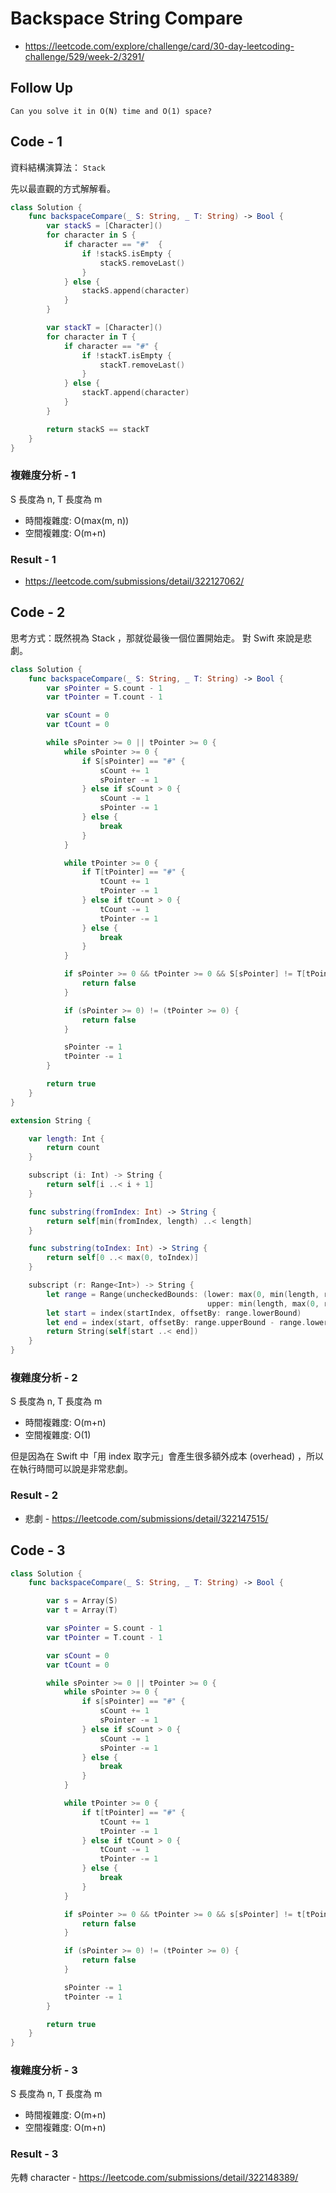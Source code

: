 # Backspace String Compare

- <https://leetcode.com/explore/challenge/card/30-day-leetcoding-challenge/529/week-2/3291/>

## Follow Up

``` text
Can you solve it in O(N) time and O(1) space?
```

## Code - 1

資料結構演算法： `Stack`

先以最直觀的方式解解看。

``` swift
class Solution {
    func backspaceCompare(_ S: String, _ T: String) -> Bool {
        var stackS = [Character]()
        for character in S {
            if character == "#"  {
                if !stackS.isEmpty {
                    stackS.removeLast()
                }
            } else {
                stackS.append(character)
            }
        }

        var stackT = [Character]()
        for character in T {
            if character == "#" {
                if !stackT.isEmpty {
                    stackT.removeLast()
                }
            } else {
                stackT.append(character)
            }
        }

        return stackS == stackT
    }
}
```

### 複雜度分析 - 1

S 長度為 n, T 長度為 m

- 時間複雜度: O(max(m, n))
- 空間複雜度: O(m+n)

### Result - 1

- <https://leetcode.com/submissions/detail/322127062/>

## Code - 2

思考方式：既然視為 Stack ，那就從最後一個位置開始走。
對 Swift 來說是悲劇。

``` swift
class Solution {
    func backspaceCompare(_ S: String, _ T: String) -> Bool {
        var sPointer = S.count - 1
        var tPointer = T.count - 1

        var sCount = 0
        var tCount = 0

        while sPointer >= 0 || tPointer >= 0 {
            while sPointer >= 0 {
                if S[sPointer] == "#" {
                    sCount += 1
                    sPointer -= 1
                } else if sCount > 0 {
                    sCount -= 1
                    sPointer -= 1
                } else {
                    break
                }
            }

            while tPointer >= 0 {
                if T[tPointer] == "#" {
                    tCount += 1
                    tPointer -= 1
                } else if tCount > 0 {
                    tCount -= 1
                    tPointer -= 1
                } else {
                    break
                }
            }

            if sPointer >= 0 && tPointer >= 0 && S[sPointer] != T[tPointer] {
                return false
            }

            if (sPointer >= 0) != (tPointer >= 0) {
                return false
            }

            sPointer -= 1
            tPointer -= 1
        }

        return true
    }
}

extension String {

    var length: Int {
        return count
    }

    subscript (i: Int) -> String {
        return self[i ..< i + 1]
    }

    func substring(fromIndex: Int) -> String {
        return self[min(fromIndex, length) ..< length]
    }

    func substring(toIndex: Int) -> String {
        return self[0 ..< max(0, toIndex)]
    }

    subscript (r: Range<Int>) -> String {
        let range = Range(uncheckedBounds: (lower: max(0, min(length, r.lowerBound)),
                                            upper: min(length, max(0, r.upperBound))))
        let start = index(startIndex, offsetBy: range.lowerBound)
        let end = index(start, offsetBy: range.upperBound - range.lowerBound)
        return String(self[start ..< end])
    }
}
```

### 複雜度分析 - 2

S 長度為 n, T 長度為 m

- 時間複雜度: O(m+n)
- 空間複雜度: O(1)

但是因為在 Swift 中「用 index 取字元」會產生很多額外成本 (overhead) ，所以在執行時間可以說是非常悲劇。

### Result - 2

- 悲劇 - <https://leetcode.com/submissions/detail/322147515/>

## Code - 3

``` swift
class Solution {
    func backspaceCompare(_ S: String, _ T: String) -> Bool {

        var s = Array(S)
        var t = Array(T)

        var sPointer = S.count - 1
        var tPointer = T.count - 1

        var sCount = 0
        var tCount = 0

        while sPointer >= 0 || tPointer >= 0 {
            while sPointer >= 0 {
                if s[sPointer] == "#" {
                    sCount += 1
                    sPointer -= 1
                } else if sCount > 0 {
                    sCount -= 1
                    sPointer -= 1
                } else {
                    break
                }
            }

            while tPointer >= 0 {
                if t[tPointer] == "#" {
                    tCount += 1
                    tPointer -= 1
                } else if tCount > 0 {
                    tCount -= 1
                    tPointer -= 1
                } else {
                    break
                }
            }

            if sPointer >= 0 && tPointer >= 0 && s[sPointer] != t[tPointer] {
                return false
            }

            if (sPointer >= 0) != (tPointer >= 0) {
                return false
            }

            sPointer -= 1
            tPointer -= 1
        }

        return true
    }
}
```

### 複雜度分析 - 3

S 長度為 n, T 長度為 m

- 時間複雜度: O(m+n)
- 空間複雜度: O(m+n)

### Result - 3

先轉 character - <https://leetcode.com/submissions/detail/322148389/>